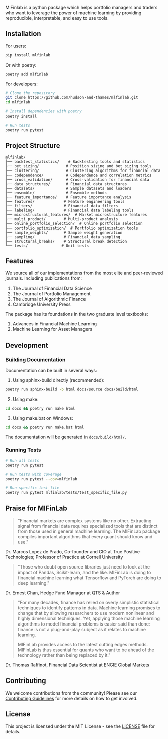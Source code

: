 
MlFinlab is a python package which helps portfolio managers and traders who want to leverage the power of machine learning by providing reproducible, interpretable, and easy to use tools. 

## Installation

For users:
```bash
pip install mlfinlab
```

Or with poetry:
```bash
poetry add mlfinlab
```

For developers:
```bash
# Clone the repository
git clone https://github.com/hudson-and-thames/mlfinlab.git
cd mlfinlab

# Install dependencies with poetry
poetry install

# Run tests
poetry run pytest
```

## Project Structure

```
mlfinlab/
├── backtest_statistics/    # Backtesting tools and statistics
├── bet_sizing/            # Position sizing and bet sizing tools
├── clustering/            # Clustering algorithms for financial data
├── codependence/          # Codependence and correlation metrics
├── cross_validation/      # Cross-validation for financial data
├── data_structures/       # Financial data structures
├── datasets/              # Sample datasets and loaders
├── ensemble/              # Ensemble methods
├── feature_importance/    # Feature importance analysis
├── features/             # Feature engineering tools
├── filters/              # Financial data filters
├── labeling/             # Financial data labeling tools
├── microstructural_features/  # Market microstructure features
├── multi_product/        # Multi-product analysis
├── online_portfolio_selection/  # Online portfolio selection
├── portfolio_optimization/  # Portfolio optimization tools
├── sample_weights/       # Sample weight generation
├── sampling/             # Financial data sampling
├── structural_breaks/    # Structural break detection
└── tests/               # Unit tests
```

## Features

We source all of our implementations from the most elite and peer-reviewed journals. Including publications from: 
1. The Journal of Financial Data Science
2. The Journal of Portfolio Management
3. The Journal of Algorithmic Finance
4. Cambridge University Press

The package has its foundations in the two graduate level textbooks: 
1. Advances in Financial Machine Learning
2. Machine Learning for Asset Managers

## Development

### Building Documentation

Documentation can be built in several ways:

1. Using sphinx-build directly (recommended):
```bash
poetry run sphinx-build -b html docs/source docs/build/html
```

2. Using make:
```bash
cd docs && poetry run make html
```

3. Using make.bat on Windows:
```bash
cd docs && poetry run make.bat html
```

The documentation will be generated in `docs/build/html/`.

### Running Tests

```bash
# Run all tests
poetry run pytest

# Run tests with coverage
poetry run pytest --cov=mlfinlab

# Run specific test file
poetry run pytest mlfinlab/tests/test_specific_file.py
```

## Praise for MlFinLab
> "Financial markets are complex systems like no other. Extracting signal from financial data requires specialized tools
> that are distinct from those used in general machine learning. The MlFinLab package compiles important algorithms 
> that every quant should know and use."

Dr. Marcos Lopez de Prado, Co-founder and CIO at True Positive Technologies; Professor of Practice at Cornell University

>"Those who doubt open source libraries just need to look at the impact of Pandas, Scikit-learn, and the like. MIFinLab 
is doing to financial machine learning what Tensorflow and PyTorch are doing to deep learning."

Dr. Ernest Chan, Hedge Fund Manager at QTS & Author

>"For many decades, finance has relied on overly simplistic statistical techniques to identify patterns in data. 
>Machine learning promises to change that by allowing researchers to use modern nonlinear and highly dimensional 
>techniques. Yet, applying those machine learning algorithms to model financial problems is easier said than done: 
>finance is not a plug-and-play subject as it relates to machine learning.
>
>MlFinLab provides access to the latest cutting edges methods. MlFinLab is thus essential for quants who want to be 
>ahead of the technology rather than being replaced by it."

Dr. Thomas Raffinot, Financial Data Scientist at ENGIE Global Markets


## Contributing
We welcome contributions from the community! Please see our [Contributing Guidelines](CONTRIBUTING.md) for more details on how to get involved.

## License
This project is licensed under the MIT License - see the [LICENSE](LICENSE) file for details.
